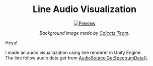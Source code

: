<h1 align="center">Line Audio Visualization</h1>
<div align="center">
<a href="https"//www.calcatz.com/" target="_blank"><img src="https://i.imgur.com/GlSsJeb.gif" title="source: imgur.com" alt="Preview"></img></a><br>
                                                                                                                                     
<i>Background image made by <a href="https://www.calcatz.com/" target="_blank">Calcatz Team</a>.</i>
                                                                                                                                   
</div>

Heya!

I made an audio visualiazation using line renderer in Unity Engine.<br>
The line follow audio data get from <a href="https://docs.unity3d.com/ScriptReference/AudioSource.GetSpectrumData.html" target="_blank">AudioSource.GetSpectrumData()</a>.
